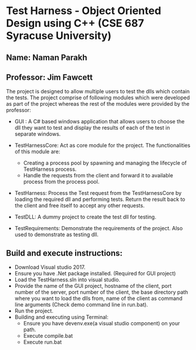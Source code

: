 # Test Harness - Object Oriented Design using C++ (CSE 687 Syracuse University)
## Name: Naman Parakh
## Professor: Jim Fawcett

The project is designed to allow multiple users to test the dlls which contain the tests. The project comprise of following modules which were  developed as part of the project whereas the rest of the modules were provided by the professor:

* GUI : A C# based windows application that allows users to choose the dll they want to test and display the results of each of the test in separate windows.

* TestHarnessCore: Act as core module for the project. The functionalities of this module are:
  * Creating a process pool by spawning and managing the lifecycle of TestHarness process.
  * Handle the requests from the client and forward it to available process from the process pool.

* TestHarness: Process the Test request from the TestHarnessCore by loading the required dll and performing tests. Return the result back to the client and free itself to accept any other requests.

* TestDLL: A dummy project to create the test dll for testing.

* TestRequirements: Demonstrate the requirements of the project. Also used to demonstrate as testing dll.

## Build and execute instructions:
* Download Visual studio 2017.
* Ensure you have .Net package installed. (Required for GUI project)
* Load the TestHarness.sln into visual studio. 
* Provide the name of the GUI project, hostname of the client, port number of the server, port number of the client, the base directory path where you want to load the dlls from, name of the client as command line arguments (Check demo command line in run.bat).
* Run the project.
* Building and executing using Terminal:
  * Ensure you have devenv.exe(a visual studio component) on your path.
  * Execute compile.bat
  * Execute run.bat